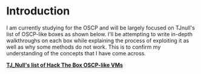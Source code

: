 # Introduction

I am currently studying for the OSCP and will be largely focused on TJnull's list of OSCP-like boxes as shown below. I'll be attempting to write in-depth walkthroughs on each box while explaining the process of exploiting it as well as why some methods do not work. This is to confirm my understanding of the concepts that I have come across. 

[**TJ\_Null's list of Hack The Box OSCP-like VMs**](https://docs.google.com/spreadsheets/u/1/d/1dwSMIAPIam0PuRBkCiDI88pU3yzrqqHkDtBngUHNCw8/htmlview#)
